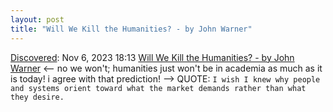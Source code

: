 ```yaml
---
layout: post
title: "Will We Kill the Humanities? - by John Warner"
---
```

[Discovered](http://rolandtanglao.com/2020/07/29/p1-blogthis-checkvist-list-links-to-blog/): Nov 6, 2023 18:13 [Will We Kill the Humanities? - by John Warner](https://biblioracle.substack.com/p/will-we-kill-the-humanities) <-- no we won't; humanities just won't be in academia as much as it is today! i agree with that prediction! --> QUOTE: `I wish I knew why people and systems orient toward what the market demands rather than what they desire. `
